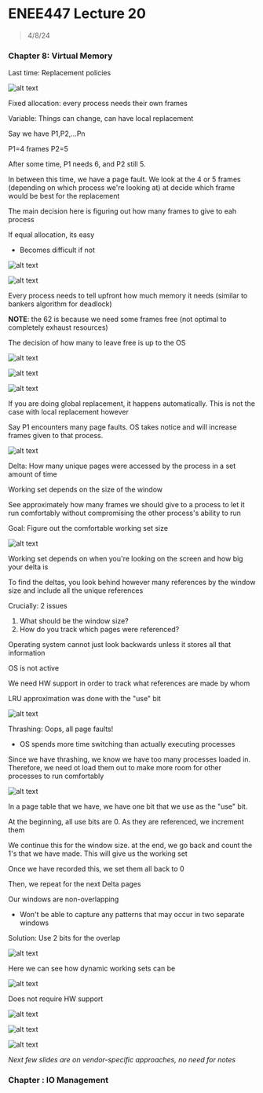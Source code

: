 # ENEE447 Lecture 20  

> 4/8/24

### Chapter 8: Virtual Memory  

Last time: Replacement policies  

![alt text](img/Lecture20/image.png)  

Fixed allocation: every process needs their own frames  

Variable: Things can change, can have local replacement  

Say we have P1,P2,...Pn

P1=4 frames
P2=5

After some time, P1 needs 6, and P2 still 5. 

In between this time, we have a page fault. We look at the 4 or 5 frames (depending on which process we're looking at) at decide which frame would be best for the replacement  

The main decision here is figuring out how many frames to give to eah process

If equal allocation, its easy
* Becomes difficult if not  

![alt text](img/Lecture20/image-1.png)  

![alt text](img/Lecture20/image-2.png)  

Every process needs to tell upfront how much memory it needs (similar to bankers algorithm for deadlock)  

**NOTE**: the 62 is because we need some frames free (not optimal to completely exhaust resources)  

The decision of how many to leave free is up to the OS  

![alt text](img/Lecture20/image-3.png)  

![alt text](img/Lecture20/image-4.png)  

![alt text](img/Lecture20/image-5.png)  

If you are doing global replacement, it happens automatically. This is not the case with local replacement however  

Say P1 encounters many page faults. OS takes notice and will increase frames given to that process.  

![alt text](img/Lecture20/image-6.png)  

Delta: How many unique pages were accessed by the process in a set amount of time  

Working set depends on the size of the window  

See approximately how many frames we should give to a process to let it run comfortably without compromising the other process's ability to run  

Goal: Figure out the comfortable working set size  

![alt text](img/Lecture20/image-7.png)  

Working set depends on when you're looking on the screen and how big your delta is  

To find the deltas, you look behind however many references by the window size and include all the unique references  

Crucially:  2 issues
1. What should be the window size? 
2. How do you track which pages were referenced?  

Operating system cannot just look backwards unless it stores all that information  

OS is not active  

We need HW support in order to track what references are made by whom  

LRU approximation was done with the "use" bit  

![alt text](img/Lecture20/image-8.png)  

Thrashing: Oops, all page faults!
* OS spends more time switching than actually executing processes  

Since we have thrashing, we know we have too many processes loaded in. Therefore, we need ot load them out to make more room for other processes to run comfortably  

![alt text](img/Lecture20/image-9.png)  

In a page table that we have, we have one bit that we use as the "use" bit.  

At the beginning, all use bits are 0. As they are referenced, we increment them  

We continue this for the window size. at the end, we go back and count the 1's that we have made. This will give us the working set  

Once we have recorded this, we set them all back to 0  

Then, we repeat for the next Delta pages  

Our windows are non-overlapping  
* Won't be able to capture any patterns that may occur in two separate windows  

Solution: Use 2 bits for the overlap  

![alt text](img/Lecture20/image-10.png)  

Here we can see how dynamic working sets can be  

![alt text](img/Lecture20/image-11.png)  

Does not require HW support  

![alt text](img/Lecture20/image-12.png)  

![alt text](img/Lecture20/image-13.png)  

![alt text](img/Lecture20/image-14.png)  

*Next few slides are on vendor-specific approaches, no need for notes*  

### Chapter : IO Management  

